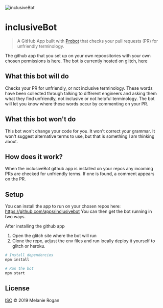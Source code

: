 ![inclusiveBot](https://avatars0.githubusercontent.com/in/38059?s=60&u=a0231357e67efbe5677c2571831c7e5a4e8c724e&v=4)
# inclusiveBot

> A GitHub App built with [Probot](https://github.com/probot/probot) that checks your pull requests (PR) for unfriendly terminology.

The github app that you set up on your own repoositories with your own chosen permissions is [here](https://github.com/apps/inclusivebot).
The bot is currently hosted on glitch, [here](https://melanierogan-inclusive-bot.glitch.me) 


## What this bot will do

Checks your PR for unfriendly, or not inclusive terminology. These words have been collected through talking to different engineers and asking them what they find unfriendly, not inclusive or not helpful terminology. The bot will let you know where these words occur by commenting on your PR. 


## What this bot won't do

This bot won't change your code for you. It won't correct your grammar. It won't suggest alternative terms to use, but that is something I am thinking about. 


## How does it work?

When the inclusiveBot github app is installed on your repos any incoming PRs are checked for unfriendly terms. If one is found, a comment appears on the PR. 


## Setup

You can install the app to run on your chosen repos here: https://github.com/apps/inclusivebot
You can then get the bot running in two ways. 

After installing the github app
1. Open the glitch site where the bot will run
2. Clone the repo, adjust the env files and run locally deploy it yourself to glitch or heroku.

```sh
# Install dependencies
npm install

# Run the bot
npm start
```


## License

[ISC](LICENSE) © 2019 Melanie Rogan
